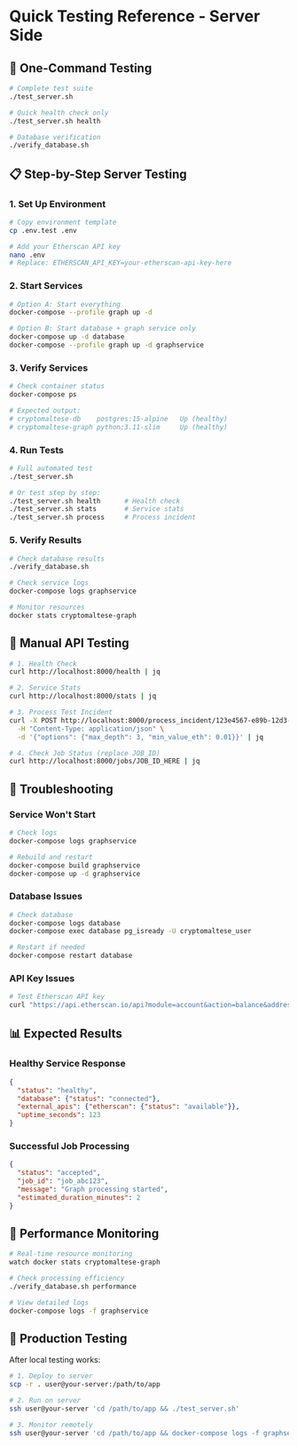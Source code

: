 # Quick Testing Reference - Server Side

## 🚀 One-Command Testing

```bash
# Complete test suite
./test_server.sh

# Quick health check only
./test_server.sh health

# Database verification
./verify_database.sh
```

## 📋 Step-by-Step Server Testing

### 1. Set Up Environment

```bash
# Copy environment template
cp .env.test .env

# Add your Etherscan API key
nano .env
# Replace: ETHERSCAN_API_KEY=your-etherscan-api-key-here
```

### 2. Start Services

```bash
# Option A: Start everything
docker-compose --profile graph up -d

# Option B: Start database + graph service only
docker-compose up -d database
docker-compose --profile graph up -d graphservice
```

### 3. Verify Services

```bash
# Check container status
docker-compose ps

# Expected output:
# cryptomaltese-db    postgres:15-alpine   Up (healthy)
# cryptomaltese-graph python:3.11-slim     Up (healthy)
```

### 4. Run Tests

```bash
# Full automated test
./test_server.sh

# Or test step by step:
./test_server.sh health      # Health check
./test_server.sh stats       # Service stats  
./test_server.sh process     # Process incident
```

### 5. Verify Results

```bash
# Check database results
./verify_database.sh

# Check service logs
docker-compose logs graphservice

# Monitor resources
docker stats cryptomaltese-graph
```

## 🔧 Manual API Testing

```bash
# 1. Health Check
curl http://localhost:8000/health | jq

# 2. Service Stats
curl http://localhost:8000/stats | jq

# 3. Process Test Incident
curl -X POST http://localhost:8000/process_incident/123e4567-e89b-12d3-a456-426614174000 \
  -H "Content-Type: application/json" \
  -d '{"options": {"max_depth": 3, "min_value_eth": 0.01}}' | jq

# 4. Check Job Status (replace JOB_ID)
curl http://localhost:8000/jobs/JOB_ID_HERE | jq
```

## 🐛 Troubleshooting

### Service Won't Start
```bash
# Check logs
docker-compose logs graphservice

# Rebuild and restart
docker-compose build graphservice
docker-compose up -d graphservice
```

### Database Issues
```bash
# Check database
docker-compose logs database
docker-compose exec database pg_isready -U cryptomaltese_user

# Restart if needed
docker-compose restart database
```

### API Key Issues
```bash
# Test Etherscan API key
curl "https://api.etherscan.io/api?module=account&action=balance&address=0x0000000000000000000000000000000000000000&tag=latest&apikey=YOUR_API_KEY"
```

## 📊 Expected Results

### Healthy Service Response
```json
{
  "status": "healthy",
  "database": {"status": "connected"},
  "external_apis": {"etherscan": {"status": "available"}},
  "uptime_seconds": 123
}
```

### Successful Job Processing
```json
{
  "status": "accepted", 
  "job_id": "job_abc123",
  "message": "Graph processing started",
  "estimated_duration_minutes": 2
}
```

## 🎯 Performance Monitoring

```bash
# Real-time resource monitoring
watch docker stats cryptomaltese-graph

# Check processing efficiency
./verify_database.sh performance

# View detailed logs
docker-compose logs -f graphservice
```

## 🚀 Production Testing

After local testing works:

```bash
# 1. Deploy to server
scp -r . user@your-server:/path/to/app

# 2. Run on server
ssh user@your-server 'cd /path/to/app && ./test_server.sh'

# 3. Monitor remotely
ssh user@your-server 'cd /path/to/app && docker-compose logs -f graphservice'
```
